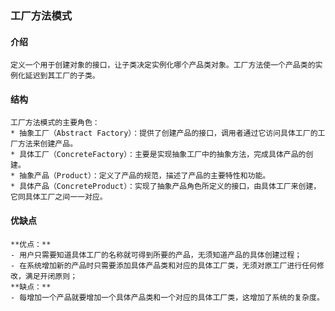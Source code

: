 ### 工厂方法模式
#### 介绍
    定义一个用于创建对象的接口，让子类决定实例化哪个产品类对象。工厂方法使一个产品类的实例化延迟到其工厂的子类。
#### 结构
    工厂方法模式的主要角色：
    * 抽象工厂（Abstract Factory）：提供了创建产品的接口，调用者通过它访问具体工厂的工厂方法来创建产品。
    * 具体工厂（ConcreteFactory）：主要是实现抽象工厂中的抽象方法，完成具体产品的创建。
    * 抽象产品（Product）：定义了产品的规范，描述了产品的主要特性和功能。
    * 具体产品（ConcreteProduct）：实现了抽象产品角色所定义的接口，由具体工厂来创建，它同具体工厂之间一一对应。
#### 优缺点
    **优点：**
    - 用户只需要知道具体工厂的名称就可得到所要的产品，无须知道产品的具体创建过程；
    - 在系统增加新的产品时只需要添加具体产品类和对应的具体工厂类，无须对原工厂进行任何修改，满足开闭原则；
    **缺点：**
    - 每增加一个产品就要增加一个具体产品类和一个对应的具体工厂类，这增加了系统的复杂度。
